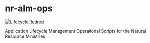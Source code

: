 # nr-alm-ops
[![Lifecycle:Retired](https://img.shields.io/badge/Lifecycle-Retired-d45500)](https://github.com/bcgov/repomountie/blob/master/doc/lifecycle-badges.md)

Application Lifecycle Management Operational Scripts for the Natural Resource Ministries
